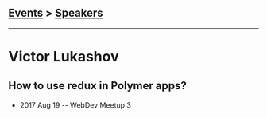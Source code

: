 ## [Events](../README.md) > [Speakers](../speakers.md)
---

# Victor Lukashov

## How to use redux in Polymer apps?
- 2017 Aug 19 -- WebDev Meetup 3    
